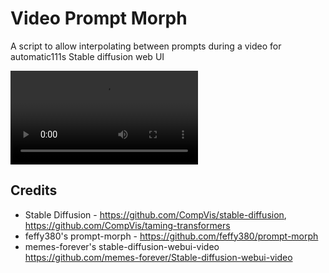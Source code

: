 # Video Prompt Morph
A script to allow interpolating between prompts during a video for automatic111s Stable diffusion web UI

![example.webm](https://i.imgur.com/oNxIb3F.mp4)

## Credits
- Stable Diffusion - https://github.com/CompVis/stable-diffusion, https://github.com/CompVis/taming-transformers
- feffy380's prompt-morph - https://github.com/feffy380/prompt-morph
- memes-forever's stable-diffusion-webui-video https://github.com/memes-forever/Stable-diffusion-webui-video
